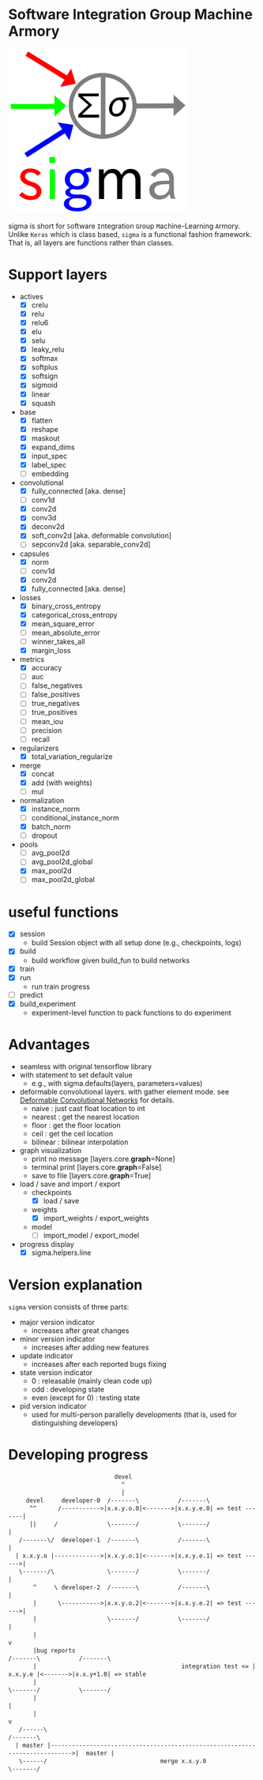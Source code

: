 # Software Integration Group Machine Armory
![sigma](logos/sigma.png)

sigma is short for `S`oftware `I`ntegration `G`roup `M`achine-Learning `A`rmory. Unlike `Keras` which is class based, `sigma` is a functional fashion framework. That is, all layers are functions rather than classes.

# Support layers
  - actives
    - [x] crelu
    - [x] relu
    - [x] relu6
    - [x] elu
    - [x] selu
    - [x] leaky_relu
    - [x] softmax
    - [x] softplus
    - [x] softsign
    - [x] sigmoid
    - [x] linear
    - [x] squash
  - base
    - [x] flatten
    - [x] reshape
    - [x] maskout
    - [x] expand_dims
    - [x] input_spec
    - [x] label_spec
    - [ ] embedding
  - convolutional
    - [x] fully_connected [aka. dense]
    - [ ] conv1d
    - [x] conv2d
    - [x] conv3d
    - [x] deconv2d
    - [x] soft_conv2d [aka. deformable convolution]
    - [ ] sepconv2d [aka. separable_conv2d]
  - capsules
    - [x] norm
    - [ ] conv1d
    - [x] conv2d
    - [x] fully_connected [aka. dense]
  - losses
    - [x] binary_cross_entropy
    - [x] categorical_cross_entropy
    - [x] mean_square_error
    - [ ] mean_absolute_error
    - [ ] winner_takes_all
    - [x] margin_loss
  - metrics
    - [x] accuracy
    - [ ] auc
    - [ ] false_negatives
    - [ ] false_positives
    - [ ] true_negatives
    - [ ] true_positives
    - [ ] mean_iou
    - [ ] precision
    - [ ] recall
  - regularizers
    - [x] total_variation_regularize
  - merge
    - [x] concat
    - [x] add (with weights)
    - [ ] mul
  - normalization
    - [x] instance_norm
    - [ ] conditional_instance_norm
    - [x] batch_norm
    - [ ] dropout
  - pools
    - [ ] avg_pool2d
    - [ ] avg_pool2d_global
    - [x] max_pool2d
    - [ ] max_pool2d_global

# useful functions
  - [x] session
    - build Session object with all setup done (e.g., checkpoints, logs)
  - [x] build
    - build workflow given build_fun to build networks
  - [x] train
  - [x] run
    - run train progress
  - [ ] predict
  - [x] build_experiment
    - experiment-level function to pack functions to do experiment

# Advantages
  - seamless with original tensorflow library
  - with statement to set default value
    - e.g., with sigma.defaults(layers, parameters=values)
  - deformable convolutional layers. with gather element mode.
    see [Deformable Convolutional Networks](https://arxiv.org/abs/1703.06211) for details.
    - naive : just cast float location to int
    - nearest : get the nearest location
    - floor : get the floor location
    - ceil : get the ceil location
    - bilinear : bilinear interpolation
  - graph visualization
    - print no message [layers.core.__graph__=None]
    - terminal print [layers.core.__graph__=False]
    - save to file [layers.core.__graph__=True]
  - load / save and import / export
    - checkpoints
      - [x] load / save
    - weights
      - [x] import_weights / export_weights
    - model
      - [ ] import_model / export_model
  - progress display
      - [x] sigma.helpers.line

# Version explanation
`sigma` version consists of three parts:
  - major version indicator
    - increases after great changes
  - minor version indicator
    - increases after adding new features
  - update indicator
    - increases after each reported bugs fixing
  - state version indicator
    - 0 : releasable (mainly clean code up)
    - odd : developing state
    - even (except for 0) : testing state
  - pid version indicator
    - used for multi-person parallelly developments
      (that is, used for distinguishing developers)

# Developing progress

```
                              devel
                                ^
                                |
     devel     developer-0  /-------\           /-------\
      ^^      /----------->|x.x.y.o.0|<------->|x.x.y.e.0| => test -------|
      ||     /              \-------/           \-------/                 |
   /-------\/  developer-1  /-------\           /-------\                 |
  | x.x.y.o |------------->|x.x.y.o.1|<------->|x.x.y.e.1| => test ------>|
   \-------/\               \-------/           \-------/                 |
       ^     \ developer-2  /-------\           /-------\                 |
       |      \----------->|x.x.y.o.2|<------->|x.x.y.e.2| => test ------>|
       |                    \-------/           \-------/                 |
       |                                                                  v
       |bug reports                                                   /-------\           /-------\
       |                                         integration test <= | x.x.y.e |<------->|x.x.y+1.0| => stable
       |                                                              \-------/           \-------/
       |                                                                                      |
       |                                                                                      v
   /------\                                                                               /-------\
  | master |---------------------------------------------------------------------------->|  master |
   \------/                                merge x.x.y.0                                  \-------/
```
